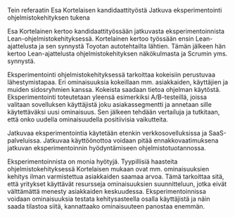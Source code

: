 Tein referaatin Esa Kortelaisen kandidaattityöstä Jatkuva eksperimentointi ohjelmistokehityksen tukena

Esa Kortelainen kertoo kandidaattityössään jatkuvasta eksperimentoinnista Lean-ohjelmistokehityksessä. Kortelainen kertoo työssään ensin Lean-ajattelusta ja sen synnystä Toyotan autotehtailta lähtien. Tämän jälkeen hän kertoo Lean-ajattelusta ohjelmistokehityksen näkökulmasta ja Scrumin yms. synnystä. 

Eksperimentointi ohjelmistokehityksessä tarkoittaa kokeisiin perustuvaa lähestymistapaa. Eri ominaisuuksia kokeillaan mm. asiakkaiden, käyttäjien ja muiden sidosryhmien kanssa. Kokeista saadaan tietoa ohjelman käytöstä. Eksperimentointi toteutetaan yleensä esimerkiksi A/B-testeillä, joissa  valitaan sovelluksen käyttäjistä joku asiakassegmentti ja annetaan sille käytettäväksi uusi ominaisuus. Sen jälkeen tehdään vertailuja ja tutkitaan, että onko uudella ominaisuudella positiivisia vaikutteita. 

Jatkuvaa eksperimentointia käytetään etenkin verkkosovelluksissa ja SaaS-palveluissa. Jatkuvaa käyttöönottoa voidaan pitää ennakkovaatimuksena jatkuvan eksperimentoinnin hyödyntämiseen ohjelmistotuotannossa. 

Eksperimentoinnista on monia hyötyjä. Tyypillisiä haasteita ohjelmistokehityksessä Kortelaisen mukaan ovat mm. ominaisuuksien kehitys ilman varmistettua asiakkaiden saamaa arvoa. Tämä tarkoittaa sitä, että yritykset käyttävät resursseja ominaisuuksien suunnitteluun, jotka eivät välttämättä menesty asiakkaiden keskuudessa. Eksperimentoinnissa voidaan ominaisuuksia testata kehitysasteella osalla käyttäjistä ja näin saada tilastoa siitä, kannattaako ominaisuuteen panostaa enemmän. 
